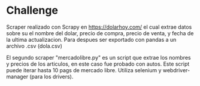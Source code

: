 # Challenge
Scraper realizado con Scrapy en https://dolarhoy.com/ el cual extrae datos sobre su el nombre del dolar, precio de compra, precio de venta, y fecha de la ultima actualizacion. Para despues ser exportado con pandas a un archivo .csv (dola.csv)

El segundo scraper "mercadolibre.py" es un script que extrae los nombres y precios de los articulos, en este caso fue probado con autos. Este script puede iterar hasta 10 pags de mercado libre. Utiliza selenium y webdriver-manager (para los drivers).
